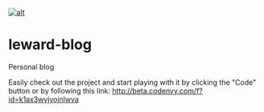 [![alt](https://codenvy.com/factory/resources/factory-dark.png)](http://beta.codenvy.com/f?id=k1ax3wyjyojnlwva)

# leward-blog
Personal blog

Easily check out the project and start playing with it by clicking the "Code" button or
by following this link: http://beta.codenvy.com/f?id=k1ax3wyjyojnlwva
